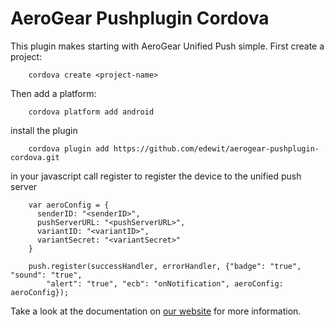 AeroGear Pushplugin Cordova
===========================

This plugin makes starting with AeroGear Unified Push simple. First create a project:

		cordova create <project-name>

Then add a platform:

		cordova platform add android

install the plugin
		
		cordova plugin add https://github.com/edewit/aerogear-pushplugin-cordova.git

in your javascript call register to register the device to the unified push server

		var aeroConfig = {
		  senderID: "<senderID>",
		  pushServerURL: "<pushServerURL>",
		  variantID: "<variantID>",
		  variantSecret: "<variantSecret>"
		}

		push.register(successHandler, errorHandler, {"badge": "true", "sound": "true",
			"alert": "true", "ecb": "onNotification", aeroConfig: aeroConfig});

Take a look at the documentation on [our website](http://aerogear.org/cordova/) for more information.